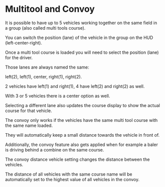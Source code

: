 # Multitool and Convoy

  
  
It is possible to have up to 5 vehicles working together on the same field in a group (also called multi tools course).  
  
You can switch the position (lane) of the vehicle in the group on the HUD (left-center-right).  
  


  
  
Once a multi tool course is loaded you will need to select the position (lane) for the driver.  
  
Those lanes are always named the same:  
  
left(2), left(1), center, right(1), right(2).  
  
2 vehicles have left(1) and right(1), 4 have left(2) and right(2) as well.  
  
With 3 or 5 vehicles there is a center option as well.  
  
Selecting a different lane also updates the course display to show the actual course for that vehicle.  
  


  
  
The convoy only works if the vehicles have the same multi tool course with the same name loaded.  
  
They will automatically keep a small distance towards the vehicle in front of.  
  
Additionally, the convoy feature also gets applied when for example a baler is driving behind a combine on the same course.  
  


  
  
The convoy distance vehicle setting changes the distance between the vehicles.  
  
The distance of all vehicles with the same course name will be automatically set to the highest value of all vehicles in the convoy.  
  


